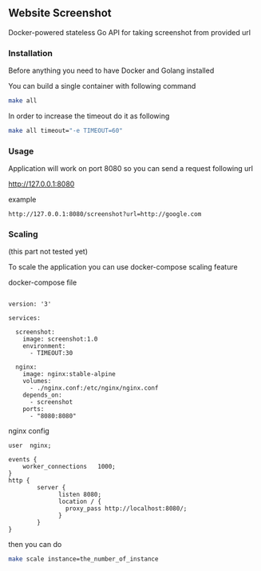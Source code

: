 ## Website Screenshot

Docker-powered stateless Go API for taking screenshot from provided url

### Installation

Before anything you need to have Docker and Golang installed

You can build a single container with following command 

```sh
make all
```
In order to increase the timeout do it as following

```sh
make all timeout="-e TIMEOUT=60"
```

### Usage 

Application will work on port 8080 so you can send a request following url

http://127.0.0.1:8080

example 

    http://127.0.0.1:8080/screenshot?url=http://google.com

### Scaling 

(this part not tested yet)

To scale the application you can use docker-compose scaling feature 
    
docker-compose file

```code

version: '3'

services:

  screenshot:
    image: screenshot:1.0
    environment:
      - TIMEOUT:30

  nginx:
    image: nginx:stable-alpine
    volumes:
      - ./nginx.conf:/etc/nginx/nginx.conf
    depends_on:
      - screenshot
    ports:
      - "8080:8080"

```

nginx config 

```code
user  nginx;

events {
    worker_connections   1000;
}
http {
        server {
              listen 8080;
              location / {
                proxy_pass http://localhost:8080/;
              }
        }
}
```

then you can do

```sh
make scale instance=the_number_of_instance
```